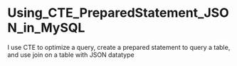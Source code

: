 # Using_CTE_PreparedStatement_JSON_in_MySQL
I use CTE to optimize a query, create a prepared statement to query a table, and use join on a table with JSON datatype
